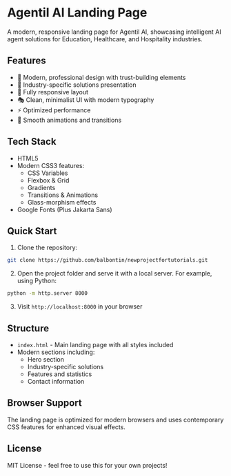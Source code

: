 # Agentil AI Landing Page

A modern, responsive landing page for Agentil AI, showcasing intelligent AI agent solutions for Education, Healthcare, and Hospitality industries.

## Features

- 🎨 Modern, professional design with trust-building elements
- 🎯 Industry-specific solutions presentation
- 📱 Fully responsive layout
- 🎭 Clean, minimalist UI with modern typography
- ⚡ Optimized performance
- 🎪 Smooth animations and transitions

## Tech Stack

- HTML5
- Modern CSS3 features:
  - CSS Variables
  - Flexbox & Grid
  - Gradients
  - Transitions & Animations
  - Glass-morphism effects
- Google Fonts (Plus Jakarta Sans)

## Quick Start

1. Clone the repository:
```bash
git clone https://github.com/balbontin/newprojectfortutorials.git
```

2. Open the project folder and serve it with a local server. For example, using Python:
```bash
python -m http.server 8000
```

3. Visit `http://localhost:8000` in your browser

## Structure

- `index.html` - Main landing page with all styles included
- Modern sections including:
  - Hero section
  - Industry-specific solutions
  - Features and statistics
  - Contact information

## Browser Support

The landing page is optimized for modern browsers and uses contemporary CSS features for enhanced visual effects.

## License

MIT License - feel free to use this for your own projects! 